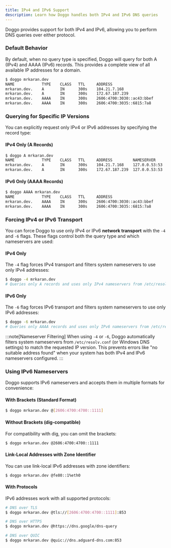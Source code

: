 ```yaml
---
title: IPv4 and IPv6 Support
description: Learn how Doggo handles both IPv4 and IPv6 DNS queries
---
```


Doggo provides support for both IPv4 and IPv6, allowing you to perform DNS queries over either protocol.

### Default Behavior

By default, when no query type is specified, Doggo will query for both A (IPv4) and AAAA (IPv6) records. This provides a complete view of all available IP addresses for a domain.

```bash
$ doggo mrkaran.dev
NAME            TYPE    CLASS   TTL     ADDRESS                         NAMESERVER
mrkaran.dev.    A       IN      300s    104.21.7.168                    127.0.0.53:53
mrkaran.dev.    A       IN      300s    172.67.187.239                  127.0.0.53:53
mrkaran.dev.    AAAA    IN      300s    2606:4700:3030::ac43:bbef       127.0.0.53:53
mrkaran.dev.    AAAA    IN      300s    2606:4700:3035::6815:7a8        127.0.0.53:53
```

### Querying for Specific IP Versions

You can explicitly request only IPv4 or IPv6 addresses by specifying the record type:

#### IPv4 Only (A Records)

```bash
$ doggo A mrkaran.dev
NAME            TYPE    CLASS   TTL     ADDRESS         NAMESERVER
mrkaran.dev.    A       IN      300s    104.21.7.168    127.0.0.53:53
mrkaran.dev.    A       IN      300s    172.67.187.239  127.0.0.53:53
```

#### IPv6 Only (AAAA Records)

```bash
$ doggo AAAA mrkaran.dev
NAME            TYPE    CLASS   TTL     ADDRESS                         NAMESERVER
mrkaran.dev.    AAAA    IN      300s    2606:4700:3030::ac43:bbef       127.0.0.53:53
mrkaran.dev.    AAAA    IN      300s    2606:4700:3035::6815:7a8        127.0.0.53:53
```

### Forcing IPv4 or IPv6 Transport

You can force Doggo to use only IPv4 or IPv6 **network transport** with the `-4` and `-6` flags. These flags control both the query type and which nameservers are used:

#### IPv4 Only

The `-4` flag forces IPv4 transport and filters system nameservers to use only IPv4 addresses:

```bash
$ doggo -4 mrkaran.dev
# Queries only A records and uses only IPv4 nameservers from /etc/resolv.conf
```

#### IPv6 Only

The `-6` flag forces IPv6 transport and filters system nameservers to use only IPv6 addresses:

```bash
$ doggo -6 mrkaran.dev
# Queries only AAAA records and uses only IPv6 nameservers from /etc/resolv.conf
```

:::note[Nameserver Filtering]
When using `-4` or `-6`, Doggo automatically filters system nameservers from `/etc/resolv.conf` (or Windows DNS settings) to match the requested IP version. This prevents errors like "no suitable address found" when your system has both IPv4 and IPv6 nameservers configured.
:::

### Using IPv6 Nameservers

Doggo supports IPv6 nameservers and accepts them in multiple formats for convenience:

#### With Brackets (Standard Format)

```bash
$ doggo mrkaran.dev @[2606:4700:4700::1111]
```

#### Without Brackets (dig-compatible)

For compatibility with dig, you can omit the brackets:

```bash
$ doggo mrkaran.dev @2606:4700:4700::1111
```

#### Link-Local Addresses with Zone Identifier

You can use link-local IPv6 addresses with zone identifiers:

```bash
$ doggo mrkaran.dev @fe80::1%eth0
```

#### With Protocols

IPv6 addresses work with all supported protocols:

```bash
# DNS over TLS
$ doggo mrkaran.dev @tls://[2606:4700:4700::1111]:853

# DNS over HTTPS
$ doggo mrkaran.dev @https://dns.google/dns-query

# DNS over QUIC
$ doggo mrkaran.dev @quic://dns.adguard-dns.com:853
```
